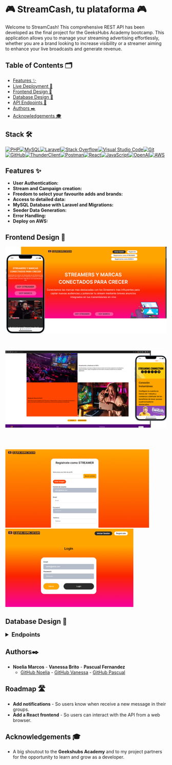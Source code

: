 # 🎮 StreamCash, tu plataforma 🎮

Welcome to StreamCash! This comprehensive REST API has been developed as the final project for the GeeksHubs Academy bootcamp. This application allows you to manage your streaming advertising effortlessly, whether you are a brand looking to increase visibility or a streamer aiming to enhance your live broadcasts and generate revenue.

## Table of Contents 🗂️

-   [Features ✨](#features-)
-   [Live Deployment 📡](#live-deployment-)
-   [Frontend Design 📖](#frontend-design-)
-   [Database Design 📖](#database-design-)
-   [API Endpoints 🔌](#api-endpoints-)
-   [Authors ✒️](#authors-)
-   [Acknowledgements 🎓](#acknowledgements-)

## Stack 🛠️

[![PHP](https://img.shields.io/badge/php-%23777BB4.svg?style=for-the-badge&logo=php&logoColor=white)](https://www.php.net/manual/es/intro-whatis.php)[![MySQL](https://img.shields.io/badge/mysql-%2300f.svg?style=for-the-badge&logo=mysql&logoColor=white)](https://www.mysql.com/)[![Laravel](https://img.shields.io/badge/laravel-%23FF2D20.svg?style=for-the-badge&logo=laravel&logoColor=white)](https://laravel.com/)[![Stack Overflow](https://img.shields.io/badge/-Stackoverflow-FE7A16?style=for-the-badge&logo=stack-overflow&logoColor=white)](https://stackoverflow.com/)[![Visual Studio Code](https://img.shields.io/badge/Visual%20Studio%20Code-0078d7.svg?style=for-the-badge&logo=visual-studio-code&logoColor=white)](https://code.visualstudio.com/)[![Git](https://img.shields.io/badge/git-%23F05033.svg?style=for-the-badge&logo=git&logoColor=white)](https://git-scm.com/)[![GitHub](https://img.shields.io/badge/github-%23121011.svg?style=for-the-badge&logo=github&logoColor=white)](https://github.com/)[![ThunderClient](https://img.shields.io/badge/Thunder_Client-%237A1FA2?style=for-the-badge)](https://www.thunderclient.com/)[![Postman](https://img.shields.io/badge/Postman-FF6C37?style=for-the-badge&logo=postman&logoColor=white)](https://www.postman.com/)[![React](https://img.shields.io/badge/React-61DAFB?style=for-the-badge&logo=react&logoColor=white)](https://reactjs.org/)[![JavaScript](https://img.shields.io/badge/JavaScript-F7DF1E?style=for-the-badge&logo=javascript&logoColor=black)](https://developer.mozilla.org/en-US/docs/Web/JavaScript)[![OpenAI](https://img.shields.io/badge/OpenAI-%236400A5?style=for-the-badge)](https://www.openai.com/)[![AWS](https://img.shields.io/badge/AWS-%23232F3E?style=for-the-badge&logo=amazon-aws&logoColor=white)](https://aws.amazon.com/)


## Features ✨

-   **User Authentication:**
-   **Stream and Campaign creation:**
-   **Freedom to select your favourite adds and brands:**
-   **Access to detailed data:**
-   **MySQL Database with Laravel and Migrations:**
-   **Seeder Data Generation:**
-   **Error Handling:**
-   **Deploy on AWS:**

## Frontend Design 📖

<img width="803" alt="ERD" src=./src/assets/readme/vista-principal.png>
<br></br>
<br></br>
<img width="803" alt="ERD" src=./src/assets/readme/vista-2.png>
<br></br>
<br></br>

<img width="449" alt="ERD" src=./src/assets/readme/vista-3.png>   <img width="400" alt="ERD" src=./src/assets/readme/vista-4.png>




## Database Design 📖


<details>
  <summary style="font-weight: bold; font-size: 1.3em;">Endpoints</summary>

-   `Route::post('/register')` Register users.
-   `Route::post('/login')` Login in the app.
-   `Route::post('/logout')` Logout from the app.
-   `Route::post('/videogame')` Put a new videogame on the database.
-   `Route::put('/videogame/{id}')`Edit the data of a videogame.
-   `Route::delete('/videogame/{id}')`Delete a videogame from the database.
-   `Route::get('/videogame/{id}')`Get an especific videogame.
-   `Route::get('/videogames')`Get a list of all videogames.
-   `Route::get('/profile')`Show your user profile.
-   `Route::put('/users/inactivate')`Inactivate a user.
-   `Route::put('/users/activate/{id}')`Activate a user as a superadmin.
-   `Route::put('/users')`Get a list of all users.
-   `Route::put('/users/password')`Change your user password.
-   `Route::post('/rooms')`Create a new game room.
-   `Route::get('/rooms')`Get a list of all game rooms.
-   `Route::get('/rooms/{id}')`Get an especific room.
-   `Route::delete('/rooms/{id}')`Delete an especific room.
-   `Route::put('/rooms/{id}')`Edit the data of a room.
-   `Route::post('/member')`Create a new member to enter in a room.
-   `Route::get('/members')`Get a list of all the members.
-   `Route::delete('/member')`Delete a member.
-   `Route::post('/messages')`Create a message.
-   `Route::get('/messages/{id}')`Get a list of all messages in an especific room.
-   `Route::delete('/messages/{id}')`Delete a message.
-   `Route::put('/message/{id}')`Edit a message.
-   `Route::get('/allMessages')`Get all messages as a superadmin.

</details>

## Authors✒️

-   **Noelia Marcos** - **Vanessa Brito** - **Pascual Fernandez**
    -   [GitHub Noelia](https://github.com/Noeliamll) - [GitHub Vanessa](https://github.com/vanbrigo) - [GitHub Pascual](https://github.com/PascuFCalvo)

## Roadmap 🛣️

-   **Add notifications** - So users know when receive a new message in their groups.
-   **Add a React frontend** - So users can interact with the API from a web browser.

## Acknowledgements 🎓

-   A big shoutout to the **Geekshubs Academy** and to my project partners for the opportunity to learn and grow as a developer.